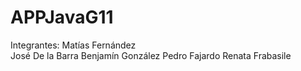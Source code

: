 # APPJavaG11
Integrantes:
Matías Fernández  
José De la Barra 
Benjamín González
Pedro Fajardo
Renata Frabasile 

